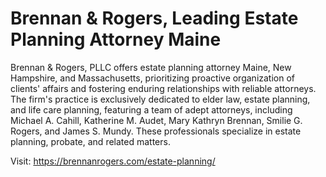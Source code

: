 # Brennan & Rogers, Leading Estate Planning Attorney Maine

Brennan & Rogers, PLLC offers estate planning attorney Maine, New Hampshire, and Massachusetts, prioritizing proactive organization of clients' affairs and fostering enduring relationships with reliable attorneys. The firm's practice is exclusively dedicated to elder law, estate planning, and life care planning, featuring a team of adept attorneys, including Michael A. Cahill, Katherine M. Audet, Mary Kathryn Brennan, Smilie G. Rogers, and James S. Mundy. These professionals specialize in estate planning, probate, and related matters.

Visit: https://brennanrogers.com/estate-planning/
